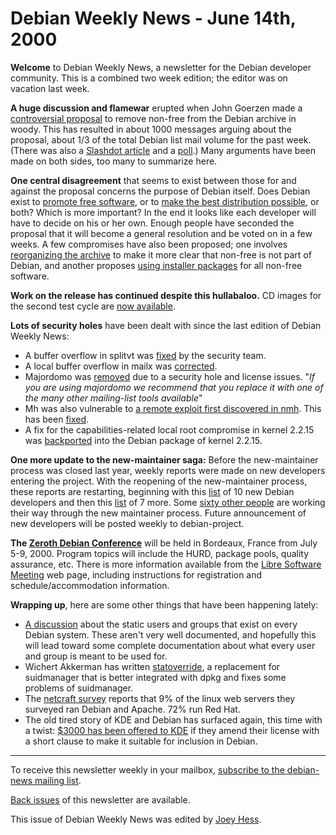 
Debian Weekly News - June 14th, 2000
====================================



**Welcome** to Debian Weekly News, a newsletter for the Debian developer
community. This is a combined two week edition; the editor was on vacation
last week.




**A huge discussion and flamewar** erupted when John Goerzen made a
[controversial proposal](https://lists.debian.org/debian-devel-0006/msg00215.html) to remove non-free from the Debian archive in
woody. This has resulted in about 1000 messages arguing about the proposal,
about 1/3 of the total Debian list mail volume for the past week. (There
was also a
[Slashdot article](http://slashdot.org/article.pl?sid=00/06/09/1217220&mode=nested) and a
[poll](http://slashdot.org/pollBooth.pl?qid=debiannonfree).) Many
arguments have been made on both sides, too many to summarize here.




**One central disagreement** that seems to exist between those
for and against the proposal concerns the purpose of Debian itself. Does
Debian exist to
[promote free software](https://lists.debian.org/debian-project-0006/msg00128.html), or to
[make the
best distribution possible](https://lists.debian.org/debian-devel-0006/msg00886.html), or both? Which is more important? In the end
it looks like each developer will have to decide on his or her
own. Enough people have seconded the proposal that it will become a general
resolution and be voted on in a few weeks. A few
compromises have also been proposed; one involves
[reorganizing the archive](https://lists.debian.org/debian-project-0006/msg00065.html) to make it more clear that non-free is not
part of Debian, and another proposes
[using
installer packages](https://lists.debian.org/debian-project-0006/msg00059.html) for all non-free software.




**Work on the release has continued despite this hullabaloo.** CD images for
the second test cycle are [now available](https://www.debian.org/News/weekly/2000/18/mail#mail1).




**Lots of security holes** have been dealt with since the last edition
of Debian Weekly News:



* A buffer overflow in splitvt was
[fixed](https://lists.debian.org/debian-security-announce-00/msg00010.html) by the security team.
* A local buffer overflow in mailx was
[corrected](https://lists.debian.org/debian-security-announce-00/msg00008.html).
* Majordomo was
[removed](https://lists.debian.org/debian-security-announce-00/msg00007.html) due to a security hole and license issues.
"*If you are using majordomo we recommend that you replace it with one
of the many other mailing-list tools available*"
* Mh was also vulnerable to
[a remote
exploit first discovered in nmh](https://lists.debian.org/debian-devel-0005/msg02069.html). This has been
[fixed](https://www.debian.org/security/2000/20000229).
* A fix for the capabilities-related local root compromise in kernel
2.2.15 was
[backported](https://lists.debian.org/debian-devel-changes-0006/msg00224.html) into the Debian package of kernel 2.2.15.



**One more update to the new-maintainer saga:**
Before the new-maintainer process was closed last year, weekly reports
were made on new developers entering the project. With the reopening of the
new-maintainer process, these reports are restarting, beginning with this
[list](https://lists.debian.org/debian-devel-announce-0005/msg00014.html) of 10 new Debian developers and then this
[list](https://lists.debian.org/debian-devel-announce-0006/msg00002.html) of 7 more.
Some [sixty other people](https://nm.debian.org/) are working
their way through the new maintainer process. Future announcement of new
developers will be posted weekly to debian-project.




**The [Zeroth Debian Conference](https://lists.debian.org/debian-devel-0005/msg01643.html)** will be held in Bordeaux, France from July 5-9,
2000. Program topics will include the HURD, package pools, quality
assurance, etc. There is more information available from the
[Libre Software Meeting](http://lsm.abul.org/lsm_en.html)
web page, including instructions for registration and
schedule/accommodation information.




**Wrapping up**, here are some other things that have been happening
lately:



* [A
discussion](https://lists.debian.org/debian-devel-0006/msg00025.html) about the static users and groups that exist
on every Debian system. These aren't very well documented, and hopefully
this will lead toward some complete documentation about what every user and
group is meant to be used for.
* Wichert Akkerman has written
[statoverride](https://lists.debian.org/debian-dpkg-0006/msg00015.html), a replacement for suidmanager that is better integrated
with dpkg and fixes some problems of suidmanager.
* The [netcraft survey](http://www.netcraft.com/survey/) reports
that 9% of the linux web servers they surveyed ran Debian and Apache.
72% run Red Hat.
* The old tired story of KDE and Debian has surfaced again, this time with a
twist:
[$3000 has been offered to KDE](http://slashdot.org/article.pl?sid=00/06/06/135218&mode=nested) if they amend their license with a short
clause to make it suitable for inclusion in Debian.




---



 To receive this newsletter weekly in your mailbox, [subscribe to the debian-news mailing list](https://lists.debian.org/debian-news/).



[Back issues](https://www.debian.org/News/weekly/) of this newsletter are available.



This issue of Debian Weekly News was edited by [Joey Hess](mailto:dwn@debian.org).




